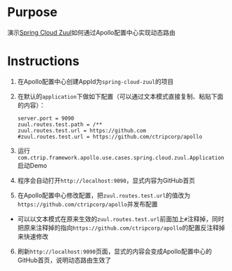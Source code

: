 # Purpose

演示[Spring Cloud Zuul](https://cloud.spring.io/spring-cloud-netflix/single/spring-cloud-netflix.html#netflix-zuul-reverse-proxy)如何通过Apollo配置中心实现动态路由

# Instructions

1. 在Apollo配置中心创建AppId为`spring-cloud-zuul`的项目
2. 在默认的`application`下做如下配置（可以通过文本模式直接复制、粘贴下面的内容）：

    ```properties
    server.port = 9090
    zuul.routes.test.path = /**
    zuul.routes.test.url = https://github.com
    #zuul.routes.test.url = https://github.com/ctripcorp/apollo
    ```
3. 运行`com.ctrip.framework.apollo.use.cases.spring.cloud.zuul.Application`启动Demo
4. 程序会自动打开`http://localhost:9090`，显式内容为GitHub首页 
5. 在Apollo配置中心修改配置，把`zuul.routes.test.url`的值改为`https://github.com/ctripcorp/apollo`并发布配置
  * 可以以文本模式在原来生效的`zuul.routes.test.url`前面加上`#`注释掉，同时把原来注释掉的指向`https://github.com/ctripcorp/apollo`的配置反注释掉来快速修改
6. 刷新`http://localhost:9090`页面，显式的内容会变成Apollo配置中心的GitHub首页，说明动态路由生效了
